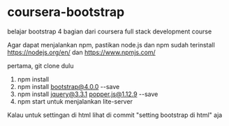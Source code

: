 # coursera-bootstrap
belajar bootstrap 4 bagian dari coursera full stack development course

Agar dapat menjalankan npm, pastikan node.js dan npm sudah terinstall
https://nodejs.org/en/ dan https://www.npmjs.com/

pertama, git clone dulu

1. npm install
2. npm install bootstrap@4.0.0 --save
3. npm install jquery@3.3.1 popper.js@1.12.9 --save
4. npm start untuk menjalankan lite-server

Kalau untuk settingan di html lihat di commit "setting bootstrap di html" aja
